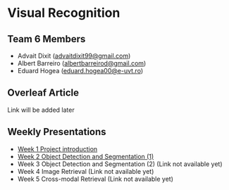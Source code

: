 # **Visual Recognition**

## Team 6 Members

- Advait Dixit (advaitdixit99@gmail.com)
- Albert Barreiro (albertbarreirod@gmail.com)
- Eduard Hogea (eduard.hogea00@e-uvt.ro)

## Overleaf Article

Link will be added later

## Weekly Presentations

- [Week 1 Project introduction](https://docs.google.com/presentation/d/1S9_8x5Vc7RlXTraeNL5-cWn-vbvcuax4l4FJzjlnD2A/edit?usp=sharing)
- [Week 2 Object Detection and Segmentation (1)](https://docs.google.com/presentation/d/1idtVhUsOu2SaltNqpG7FlljD8OkY9RHVoRhKUEpnCmU/edit?usp=sharing)
- Week 3 Object Detection and Segmentation (2) (Link not available yet)
- Week 4 Image Retrieval (Link not available yet)
- Week 5 Cross-modal Retrieval (Link not available yet)


